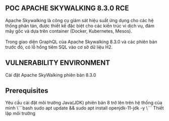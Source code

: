 <h2>POC APACHE SKYWALKING 8.3.0 RCE</h2>
Apache Skywalking là công cụ giám sát hiệu suất ứng dụng cho các hệ thống phân tán, được thiết kế đặc biệt cho các kiến ​​trúc vi dịch vụ, đám mây gốc và dựa trên container (Docker, Kubernetes, Mesos).<br><br>
Trong giao diện GraphQL của Apache Skywalking 8.3.0 và các phiên bản trước đó, có lỗ hổng tiêm SQL vào cơ sở dữ liệu H2.

<h2>VULNERABILITY ENVIRONMENT</h2>
Cài đặt Apache SkyWalking phiên bản 8.3.0<br>

<h2>Prerequisites</h2>
Yêu cầu cài đặt môi trường Java(JDK) phiên bản 8 trở lên trên hệ thống của mình
\```bash
sudo apt update && sudo apt install openjdk-11-jdk -y
\```
Thiết lập môi trường
